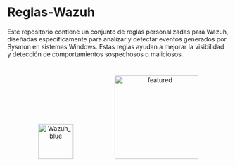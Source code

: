 # Reglas-Wazuh

Este repositorio contiene un conjunto de reglas personalizadas para Wazuh, diseñadas específicamente para analizar y detectar eventos generados por Sysmon en sistemas Windows. 
Estas reglas ayudan a mejorar la visibilidad y detección de comportamientos sospechosos o maliciosos.

<div style="margin-top: 40px; text-align: center;">
  <img src="https://github.com/user-attachments/assets/8198d1c9-39b3-4fd0-8347-a5301bb50a7d" alt="Wazuh_blue" style="width: 80px; display: inline-block; margin-right: 90px;"/>
  <img src="https://github.com/user-attachments/assets/2b6d309d-437c-4f28-9ca8-84856fd7d80d" alt="featured" style="width: 190px; display: inline-block;"/>
</div>


